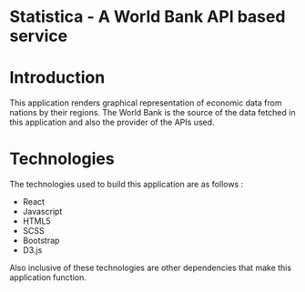  # Statistica - A World Bank API based service

# Introduction


This application renders graphical representation of economic data from nations by their regions. The World Bank is the source of the data fetched in this application and also the provider of the APIs used.

# Technologies
The technologies used to build this application are as follows : 
- React 
- Javascript
- HTML5 
- SCSS
- Bootstrap 
- D3.js

Also inclusive of these technologies are other dependencies that make this application function.


